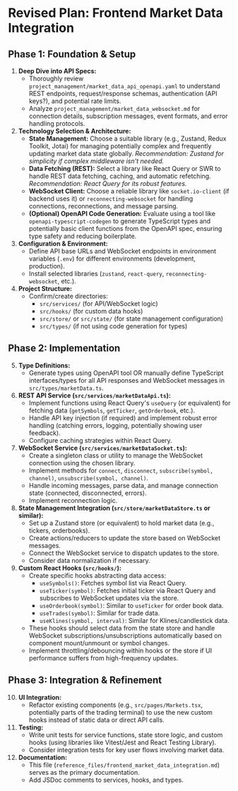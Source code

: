 # Revised Plan: Frontend Market Data Integration

## Phase 1: Foundation &amp; Setup

1.  **Deep Dive into API Specs:**
    *   Thoroughly review `project_management/market_data_api_openapi.yaml` to understand REST endpoints, request/response schemas, authentication (API keys?), and potential rate limits.
    *   Analyze `project_management/market_data_websocket.md` for connection details, subscription messages, event formats, and error handling protocols.
2.  **Technology Selection &amp; Architecture:**
    *   **State Management:** Choose a suitable library (e.g., Zustand, Redux Toolkit, Jotai) for managing potentially complex and frequently updating market data state globally. *Recommendation: Zustand for simplicity if complex middleware isn't needed.*
    *   **Data Fetching (REST):** Select a library like React Query or SWR to handle REST data fetching, caching, and automatic refetching. *Recommendation: React Query for its robust features.*
    *   **WebSocket Client:** Choose a reliable library like `socket.io-client` (if backend uses it) or `reconnecting-websocket` for handling connections, reconnections, and message parsing.
    *   **(Optional) OpenAPI Code Generation:** Evaluate using a tool like `openapi-typescript-codegen` to generate TypeScript types and potentially basic client functions from the OpenAPI spec, ensuring type safety and reducing boilerplate.
3.  **Configuration &amp; Environment:**
    *   Define API base URLs and WebSocket endpoints in environment variables (`.env`) for different environments (development, production).
    *   Install selected libraries (`zustand`, `react-query`, `reconnecting-websocket`, etc.).
4.  **Project Structure:**
    *   Confirm/create directories:
        *   `src/services/` (for API/WebSocket logic)
        *   `src/hooks/` (for custom data hooks)
        *   `src/store/` or `src/state/` (for state management configuration)
        *   `src/types/` (if not using code generation for types)

## Phase 2: Implementation

5.  **Type Definitions:**
    *   Generate types using OpenAPI tool OR manually define TypeScript interfaces/types for all API responses and WebSocket messages in `src/types/marketData.ts`.
6.  **REST API Service (`src/services/marketDataApi.ts`):**
    *   Implement functions using React Query's `useQuery` (or equivalent) for fetching data (`getSymbols`, `getTicker`, `getOrderbook`, etc.).
    *   Handle API key injection (if required) and implement robust error handling (catching errors, logging, potentially showing user feedback).
    *   Configure caching strategies within React Query.
7.  **WebSocket Service (`src/services/marketDataSocket.ts`):**
    *   Create a singleton class or utility to manage the WebSocket connection using the chosen library.
    *   Implement methods for `connect`, `disconnect`, `subscribe(symbol, channel)`, `unsubscribe(symbol, channel)`.
    *   Handle incoming messages, parse data, and manage connection state (connected, disconnected, errors).
    *   Implement reconnection logic.
8.  **State Management Integration (`src/store/marketDataStore.ts` or similar):**
    *   Set up a Zustand store (or equivalent) to hold market data (e.g., tickers, orderbooks).
    *   Create actions/reducers to update the store based on WebSocket messages.
    *   Connect the WebSocket service to dispatch updates to the store.
    *   Consider data normalization if necessary.
9.  **Custom React Hooks (`src/hooks/`):**
    *   Create specific hooks abstracting data access:
        *   `useSymbols()`: Fetches symbol list via React Query.
        *   `useTicker(symbol)`: Fetches initial ticker via React Query and subscribes to WebSocket updates via the store.
        *   `useOrderbook(symbol)`: Similar to `useTicker` for order book data.
        *   `useTrades(symbol)`: Similar for trade data.
        *   `useKlines(symbol, interval)`: Similar for Klines/candlestick data.
    *   These hooks should select data from the state store and handle WebSocket subscriptions/unsubscriptions automatically based on component mount/unmount or symbol changes.
    *   Implement throttling/debouncing within hooks or the store if UI performance suffers from high-frequency updates.

## Phase 3: Integration &amp; Refinement

10. **UI Integration:**
    *   Refactor existing components (e.g., `src/pages/Markets.tsx`, potentially parts of the trading terminal) to use the new custom hooks instead of static data or direct API calls.
11. **Testing:**
    *   Write unit tests for service functions, state store logic, and custom hooks (using libraries like Vitest/Jest and React Testing Library).
    *   Consider integration tests for key user flows involving market data.
12. **Documentation:**
    *   This file (`reference_files/frontend_market_data_integration.md`) serves as the primary documentation.
    *   Add JSDoc comments to services, hooks, and types.